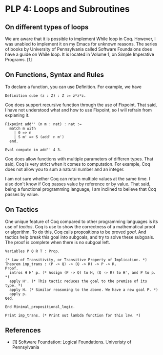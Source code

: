 # PLP 4: Loops and Subroutines

## On different types of loops

We are aware that it is possible to implement While loop in Coq. However, I was unabled to implement it on my Emacs for unknown reasons.
The series of books by University of Pennsylvania called Software Foundaions does have a guide on While loop. It is located in Volume 1, on Simple Imperative Programs. [1]

## On Functions, Syntax and Rules

To declare a function, you can use Definition. For example, we have

```coq
Definition cube (z : Z) : Z := z*z*z.
```

Coq does support recursive function through the use of Fixpoint. That said, I have not understood what and how to use Fixpoint, so I will refrain from explaning it.
```coq
Fixpoint add'' (n m : nat) : nat :=
  match m with
    | 0 => n
    | S m' => S (add' n m')
  end.
  
Eval compute in add'' 4 3.
```

Coq does allow functions with multiple parameters of differen types. That said, Coq is very strict when it comes to computation. 
For example, Coq does not allow you to sum a natural number and an integer.

I am not sure whether Coq can return multiple values at the same time. I also don't know if Coq passes value by reference or by value. 
That said, being a functional programming language, I am inclined to believe that Coq passes by value.

## On Tactics

One unique feature of Coq compared to other programming languages is its use of *tactics*. Coq is use to show the correctness of a mathematical proof or algorithm.
To do this, Coq calls propositions to be proved *goal*. And tactics help break this goal into subgoals, and try to solve these subgoals. The proof is complete
when there is no subgoal left.

```coq
Variables P Q R T : Prop.

(* Law of Transitivity, or Transitive Property of Implication. *)
Theorem imp_trans : (P -> Q) -> (Q -> R) -> P -> R.
Proof.
  intros H H' p. (* Assign (P -> Q) to H, (Q -> R) to H', and P to p. *)
  apply H'. (* This tactic reduces the goal to the premise of its type. *)
  apply H. (* Similar reasoning to the above. We have a new goal P. *)
  apply p.
Qed.

End Minimal_propositional_logic.

Print imp_trans. (* Print out lambda function for this law. *)
```

## References
<ul>
  <li> [1] Software Foundation: Logical Foundations. Univeristy of Pennsylvania</li>
</ul>
